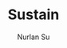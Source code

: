 ---
title: "Sustain"
thumbnail: 'images/theme/thumbnail/hugo-sustain.png'
github: https://github.com/nurlansu/hugo-sustain
demo: https://demo.nurlan.co/hugo-sustain/
author: Nurlan Su
ssg:
  - Hugo
---